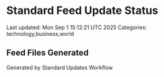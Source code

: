 # Standard Feed Update Status
Last updated: Mon Sep  1 15:12:21 UTC 2025
Categories: technology,business,world

## Feed Files Generated

Generated by Standard Updates Workflow
